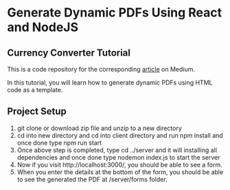 # Generate Dynamic PDFs Using React and NodeJS

## Currency Converter Tutorial

This is a code repository for the corresponding [article](https://medium.freecodecamp.org/how-to-generate-dynamic-pdfs-using-react-and-nodejs-eac9e9cb4dde) on Medium.

In this tutorial, you will learn how to generate dynamic PDFs using HTML code as a template.

## Project Setup

1. git clone or download zip file and unzip to a new directory
2. cd into new directory and cd into client directory and run npm install and once done type npm run start
3. Once above step is completed, type cd ../server and it will installing all dependencies and once done type nodemon index.js to start the server
4. Now if you visit http://localhost:3000/, you should be able to see a form.
5. When you enter the details at the bottom of the form, you should be able to see the generated the PDF at /server/forms folder.
